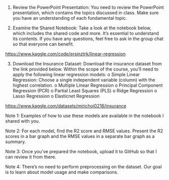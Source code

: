 1. Review the PowerPoint Presentation: You need to review the PowerPoint presentation, which contains the topics discussed in class. Make sure you have an understanding of each fundamental topic.

2. Examine the Shared Notebook: Take a look at the notebook below, which includes the shared code and more. It’s essential to understand its contents. If you have any questions, feel free to ask in the group chat so that everyone can benefit.


https://www.kaggle.com/code/ersinztrk/linear-regression

3. Download the Insurance Dataset: Download the insurance dataset from the link provided below. Within the scope of the course, you’ll need to apply the following linear regression models: 
    o Simple Linear Regression: Choose a single independent variable (column) with the highest correlation.
    o Multiple Linear Regression
    o Principal Component Regression (PCR)
    o Partial Least Squares (PLS)
    o Ridge Regression
    o Lasso Regression
    o Elasticnet Regression

https://www.kaggle.com/datasets/mirichoi0218/insurance


Note 1: Examples of how to use these models are available in the notebook I shared with you.

Note 2: For each model, find the R2 score and RMSE values. Present the R2 scores in a bar graph and the RMSE values in a separate bar graph as a summary.

Note 3: Once you’ve prepared the notebook, upload it to GitHub so that I can review it from there.

Note 4: There’s no need to perform preprocessing on the dataset. Our goal is to learn about model usage and make comparisons.